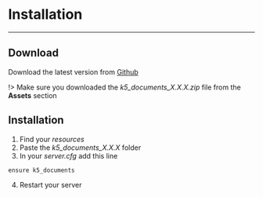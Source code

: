 # Installation

---

## Download

Download the latest version from [Github](https://github.com/kac5a/k5_documents/releases)

!> Make sure you downloaded the _*k5_documents_X.X.X.zip*_ file from the **Assets** section

## Installation

1. Find your _resources_
2. Paste the _k5_documents_X.X.X_ folder
3. In your _server.cfg_ add this line

```
ensure k5_documents
```

4. Restart your server
